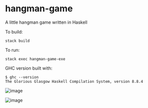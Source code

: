 # hangman-game

A little hangman game written in Haskell

To build:

```
stack build
```

To run:

```
stack exec hangman-game-exe
```

GHC version built with:

```
$ ghc --version
The Glorious Glasgow Haskell Compilation System, version 8.8.4
```

![image](https://user-images.githubusercontent.com/249641/210159881-fa68f840-c347-4b46-935a-f37f08d2b89a.png)

![image](https://user-images.githubusercontent.com/249641/210159863-6a943b68-12f2-46dc-813a-579ebd09710a.png)
